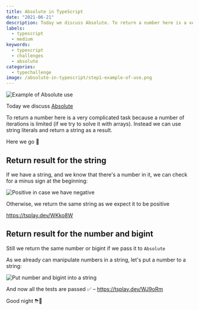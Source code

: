 ```yaml
---
title: Absolute in TypeScript
date: "2021-06-21"
description: Today we discuss Absolute. To return a number here is a very complicated task because a number of iterations is limited (if we try to solve it with arrays). Instead we can use string literals and return a string as a result.
labels:
  - typescript
  - medium
keywords:
  - typescript
  - challenges
  - absolute
categories:
  - typechallenge
image: /absolute-in-typescript/step1-example-of-use.png
---
```


![Example of Absolute use](/absolute-in-typescript/step1-example-of-use.png)

Today we discuss [Absolute](https://github.com/type-challenges/type-challenges/blob/master/questions/529-medium-absolute/README.md)

To return a number here is a very complicated task because a number of iterations is limited (if we try to solve it with arrays). Instead we can use string literals and return a string as a result.

Here we go 🚀

## Return result for the string

If we have a string, and we know that there's a number in it, we can check for a minus sign at the beginning:

![Positive in case we have negative](/absolute-in-typescript/step2-return-result-for-string.png)

Otherwise, we return the same string as we expect it to be positive

https://tsplay.dev/WKko8W

## Return result for the number and bigint

Still we return the same number or bigint if we pass it to `Absolute`

As we already can manipulate numbers in a string, let's put a number to a string:

![Put number and bigint into a string](/absolute-in-typescript/step3-return-result-for-number-and-bigint.png)

And now all the tests are passed ✅ – https://tsplay.dev/WJ9oRm

Good night ⛈🌙
